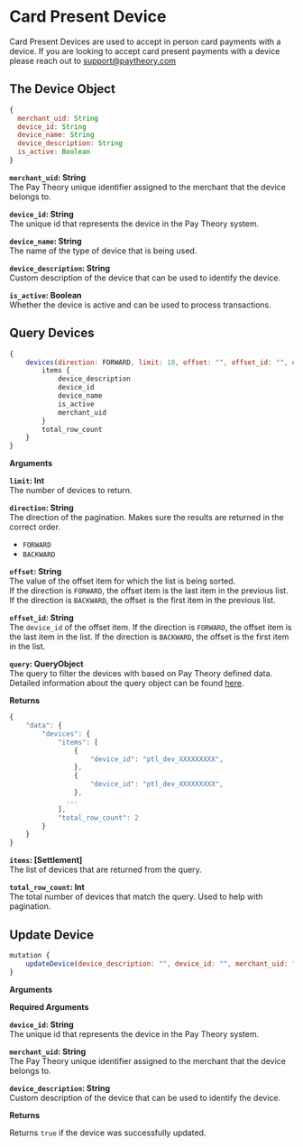 # Card Present Device

Card Present Devices are used to accept in person card payments with a device. If you are looking to accept card present payments with a device please reach out to [support@paytheory.com](mailto:support@paytheory.com)

## The Device Object

```js
{
  merchant_uid: String
  device_id: String
  device_name: String
  device_description: String
  is_active: Boolean
}
```

**`merchant_uid`: String**  
The Pay Theory unique identifier assigned to the merchant that the device belongs to.

**`device_id`: String**  
The unique id that represents the device in the Pay Theory system.

**`device_name`: String**  
The name of the type of device that is being used.

**`device_description`: String**  
Custom description of the device that can be used to identify the device.

**`is_active`: Boolean**  
Whether the device is active and can be used to process transactions.

## Query Devices
```javascript
{
    devices(direction: FORWARD, limit: 10, offset: "", offset_id: "", query: QueryObject) {
        items {
            device_description
            device_id
            device_name
            is_active
            merchant_uid
        }
        total_row_count
    }
}
```

**Arguments**

**`limit`: Int**  
The number of devices to return.

**`direction`: String**  
The direction of the pagination. Makes sure the results are returned in the correct order.
* `FORWARD`
* `BACKWARD`

**`offset`: String**  
The value of the offset item for which the list is being sorted.  
If the direction is `FORWARD`, the offset item is the last item in the previous list.  
If the direction is `BACKWARD`, the offset is the first item in the previous list.

**`offset_id`: String**  
The `device_id` of the offset item. If the direction is `FORWARD`, the offset item is the last item in the list. If the direction is `BACKWARD`, the offset is the first item in the list.

**`query`: QueryObject**  
The query to filter the devices with based on Pay Theory defined data. Detailed information about the query object can be found [here](query).

**Returns**

```js
{
    "data": {
        "devices": {
            "items": [
                {
                    "device_id": "ptl_dev_XXXXXXXXX",
                },
                {
                    "device_id": "ptl_dev_XXXXXXXXX",
                },
              ...
            ],
            "total_row_count": 2
        }
    }
}
```

**`items`: [Settlement]**  
The list of devices that are returned from the query.

**`total_row_count`: Int**  
The total number of devices that match the query. Used to help with pagination.


## Update Device

```js
mutation {
    updateDevice(device_description: "", device_id: "", merchant_uid: "")
}

```

**Arguments**

**Required Arguments**

**`device_id`: String**  
The unique id that represents the device in the Pay Theory system.

**`merchant_uid`: String**  
The Pay Theory unique identifier assigned to the merchant that the device belongs to.

**`device_description`: String**  
Custom description of the device that can be used to identify the device.

**Returns**  

Returns `true` if the device was successfully updated.

